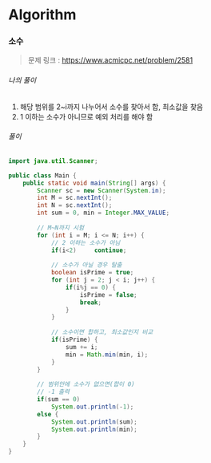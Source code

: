 # Algorithm

### 소수

> 문제 링크 : https://www.acmicpc.net/problem/2581



###### 나의 풀이

1. 해당 범위를 2~i까지 나누어서 소수를 찾아서 합, 최소값을 찾음
2. 1 이하는 소수가 아니므로 예외 처리를 해야 함



###### 풀이

~~~java
import java.util.Scanner;

public class Main {
	public static void main(String[] args) {
		Scanner sc = new Scanner(System.in);
		int M = sc.nextInt();
		int N = sc.nextInt();
		int sum = 0, min = Integer.MAX_VALUE;
		
        // M~N까지 시험
		for (int i = M; i <= N; i++) {
            // 2 이하는 소수가 아님
			if(i<2)		continue;
			
            // 소수가 아닐 경우 탈출
			boolean isPrime = true;
			for (int j = 2; j < i; j++) {
				if(i%j == 0) {
					isPrime = false;
					break;
				}
			}
			
            // 소수이면 합하고, 최소값인지 비교
			if(isPrime) {
				sum += i;
				min = Math.min(min, i);
			}
		}
		
        // 범위안에 소수가 없으면(합이 0)
        // -1 출력
		if(sum == 0)
			System.out.println(-1);
		else {
			System.out.println(sum);
			System.out.println(min);
		}
	}
}
~~~

